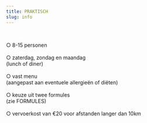 ```yaml
---
title: PRAKTISCH
slug: info
---
```

</br>

○ 8-15 personen  
</br>
○ zaterdag, zondag en maandag  
 (lunch of diner)   
</br>
○ vast menu  
 (aangepast aan eventuele allergieën of diëten)  
</br>
○ keuze uit twee formules  
 (zie FORMULES)  
</br>
○ vervoerkost van €20 voor afstanden langer dan 10km  

</br>